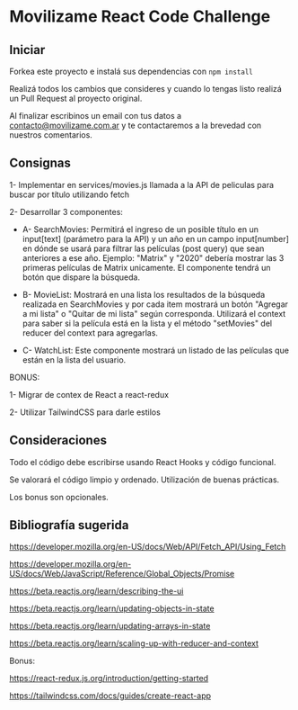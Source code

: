 # Movilizame React Code Challenge

## Iniciar

Forkea este proyecto e instalá sus dependencias con `npm install`

Realizá todos los cambios que consideres y cuando lo tengas listo realizá un Pull Request al proyecto original.

Al finalizar escribinos un email con tus datos a contacto@movilizame.com.ar y te contactaremos a la brevedad con nuestros comentarios. 

## Consignas

1- Implementar en services/movies.js llamada a la API de peliculas para buscar por título utilizando fetch

2- Desarrollar 3 componentes:

- A- SearchMovies: Permitirá el ingreso de un posible título en un input[text] (parámetro para la API) y un año en un campo input[number] en dónde se usará para filtrar las películas (post query) que sean anteriores a ese año. Ejemplo: "Matrix" y "2020" debería mostrar las 3 primeras películas de Matrix unicamente. El componente tendrá un botón que dispare la búsqueda.
   
- B- MovieList: Mostrará en una lista los resultados de la búsqueda realizada en SearchMovies y por cada item mostrará un botón "Agregar a mi lista" o "Quitar de mi lista" según corresponda. Utilizará el context para saber si la película está en la lista y el método "setMovies" del reducer del context para agregarlas.

- C- WatchList: Este componente mostrará un listado de las películas que están en la lista del usuario.



BONUS:

1- Migrar de contex de React a react-redux

2- Utilizar TailwindCSS para darle estilos


## Consideraciones

Todo el código debe escribirse usando React Hooks y código funcional.

Se valorará el código limpio y ordenado. Utilización de buenas prácticas.

Los bonus son opcionales.

## Bibliografía sugerida

https://developer.mozilla.org/en-US/docs/Web/API/Fetch_API/Using_Fetch

https://developer.mozilla.org/en-US/docs/Web/JavaScript/Reference/Global_Objects/Promise

https://beta.reactjs.org/learn/describing-the-ui

https://beta.reactjs.org/learn/updating-objects-in-state

https://beta.reactjs.org/learn/updating-arrays-in-state

https://beta.reactjs.org/learn/scaling-up-with-reducer-and-context

Bonus: 

https://react-redux.js.org/introduction/getting-started

https://tailwindcss.com/docs/guides/create-react-app